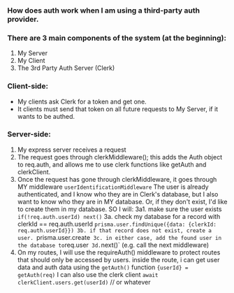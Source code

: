 ### How does auth work when I am using a third-party auth provider.

### There are 3 main components of the system (at the beginning):

1. My Server
2. My Client
3. The 3rd Party Auth Server (Clerk)

### Client-side:

- My clients ask Clerk for a token and get one.
- It clients must send that token on all future requests to My Server, if it wants to be authed.

### Server-side:

1. My express server receives a request
2. The request goes through clerkMiddleware(); this adds the Auth object to req.auth, and allows me to use clerk functions like getAuth and clerkClient.
3. Once the request has gone through clerkMiddleware, it goes through MY middleware `userIdentificationMiddleware`
   The user is already authenticated, and I know who they are in Clerk's database, but I also want to know who they are in MY database. Or, if they don't exist, I'd like to create them in my database.
   SO I will:
   3a1. make sure the user exists `if(!req.auth.userId) next()`
   3a. check my database for a record with clerkId == req.auth.userId
   `prisma.user.findUnique({data: {clerkId: req.auth.userId}})
3b. if that record does not exist, create a user. `prisma.user.create`
3c. in either case, add the found user in the database to`req.user`
3d.`next()` (e.g. call the next middleware)
4. On my routes, I will use the requireAuth() middleware to protect routes that should only be accessed by users.
   inside the route, i can get user data and auth data using the `getAuth()` function
   `{userId} = getAuth(req)`
   I can also use the clerk client
   `await clerkClient.users.get(userId)` // or whatever
